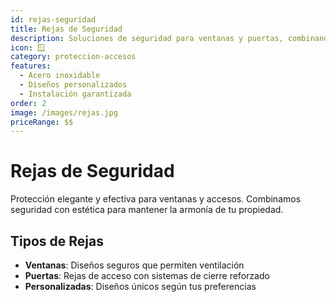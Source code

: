 ```yaml
---
id: rejas-seguridad
title: Rejas de Seguridad
description: Soluciones de seguridad para ventanas y puertas, combinando diseño estético con máxima protección. Disponibles en hierro y acero inoxidable.
icon: 🪟
category: proteccion-accesos
features:
  - Acero inoxidable
  - Diseños personalizados
  - Instalación garantizada
order: 2
image: /images/rejas.jpg
priceRange: $$
---
```


# Rejas de Seguridad

Protección elegante y efectiva para ventanas y accesos. Combinamos seguridad con estética para mantener la armonía de tu propiedad.

## Tipos de Rejas

- **Ventanas**: Diseños seguros que permiten ventilación
- **Puertas**: Rejas de acceso con sistemas de cierre reforzado
- **Personalizadas**: Diseños únicos según tus preferencias
